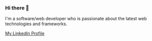 ### Hi there 👋

I'm a software/web developer who is passionate about the latest web technologies and frameworks. 

[My LinkedIn Profile](https://www.linkedin.com/in/jana-behfarshad/)



<!--
**ZahraB21/ZahraB21** is a ✨ _special_ ✨ repository because its `README.md` (this file) appears on your GitHub profile.

Here are some ideas to get you started:

- 🔭 I’m currently working on ...
- 🌱 I’m currently learning ...
- 👯 I’m looking to collaborate on ...
- 🤔 I’m looking for help with ...
- 💬 Ask me about ...
- 📫 How to reach me: ...
- 😄 Pronouns: ...
- ⚡ Fun fact: ...
-->
